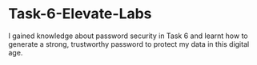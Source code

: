 # Task-6-Elevate-Labs

 I gained knowledge about password security in Task 6 and learnt how to generate a strong, trustworthy password to protect my data in this digital age.

